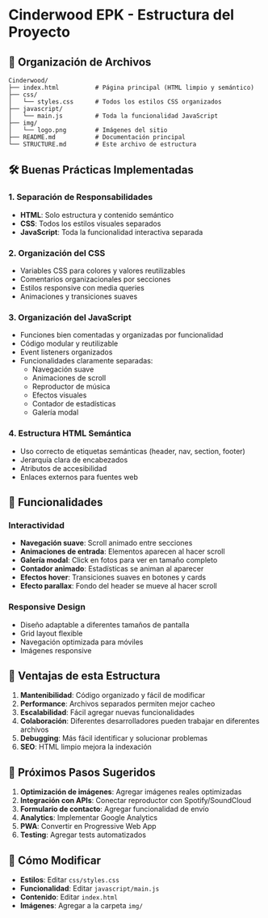 # Cinderwood EPK - Estructura del Proyecto

## 📁 Organización de Archivos

```
Cinderwood/
├── index.html          # Página principal (HTML limpio y semántico)
├── css/
│   └── styles.css      # Todos los estilos CSS organizados
├── javascript/
│   └── main.js         # Toda la funcionalidad JavaScript
├── img/
│   └── logo.png        # Imágenes del sitio
├── README.md           # Documentación principal
└── STRUCTURE.md        # Este archivo de estructura
```

## 🛠️ Buenas Prácticas Implementadas

### 1. **Separación de Responsabilidades**
- **HTML**: Solo estructura y contenido semántico
- **CSS**: Todos los estilos visuales separados
- **JavaScript**: Toda la funcionalidad interactiva separada

### 2. **Organización del CSS**
- Variables CSS para colores y valores reutilizables
- Comentarios organizacionales por secciones
- Estilos responsive con media queries
- Animaciones y transiciones suaves

### 3. **Organización del JavaScript**
- Funciones bien comentadas y organizadas por funcionalidad
- Código modular y reutilizable
- Event listeners organizados
- Funcionalidades claramente separadas:
  - Navegación suave
  - Animaciones de scroll
  - Reproductor de música
  - Efectos visuales
  - Contador de estadísticas
  - Galería modal

### 4. **Estructura HTML Semántica**
- Uso correcto de etiquetas semánticas (header, nav, section, footer)
- Jerarquía clara de encabezados
- Atributos de accesibilidad
- Enlaces externos para fuentes web

## 🎯 Funcionalidades

### Interactividad
- **Navegación suave**: Scroll animado entre secciones
- **Animaciones de entrada**: Elementos aparecen al hacer scroll
- **Galería modal**: Click en fotos para ver en tamaño completo
- **Contador animado**: Estadísticas se animan al aparecer
- **Efectos hover**: Transiciones suaves en botones y cards
- **Efecto parallax**: Fondo del header se mueve al hacer scroll

### Responsive Design
- Diseño adaptable a diferentes tamaños de pantalla
- Grid layout flexible
- Navegación optimizada para móviles
- Imágenes responsive

## 🚀 Ventajas de esta Estructura

1. **Mantenibilidad**: Código organizado y fácil de modificar
2. **Performance**: Archivos separados permiten mejor cacheo
3. **Escalabilidad**: Fácil agregar nuevas funcionalidades
4. **Colaboración**: Diferentes desarrolladores pueden trabajar en diferentes archivos
5. **Debugging**: Más fácil identificar y solucionar problemas
6. **SEO**: HTML limpio mejora la indexación

## 📝 Próximos Pasos Sugeridos

1. **Optimización de imágenes**: Agregar imágenes reales optimizadas
2. **Integración con APIs**: Conectar reproductor con Spotify/SoundCloud
3. **Formulario de contacto**: Agregar funcionalidad de envío
4. **Analytics**: Implementar Google Analytics
5. **PWA**: Convertir en Progressive Web App
6. **Testing**: Agregar tests automatizados

## 🔧 Cómo Modificar

- **Estilos**: Editar `css/styles.css`
- **Funcionalidad**: Editar `javascript/main.js`
- **Contenido**: Editar `index.html`
- **Imágenes**: Agregar a la carpeta `img/`